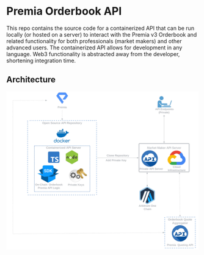 # Premia Orderbook API

This repo contains the source code for a containerized API that can be run locally (or hosted on a server) to 
interact with the Premia v3 Orderbook and related functionality for both professionals (market makers) and other 
advanced users.  The containerized API allows for development in any language.  Web3 functionality is abstracted away 
from the developer, shortening integration time.


## Architecture
![](img/architecture.png)